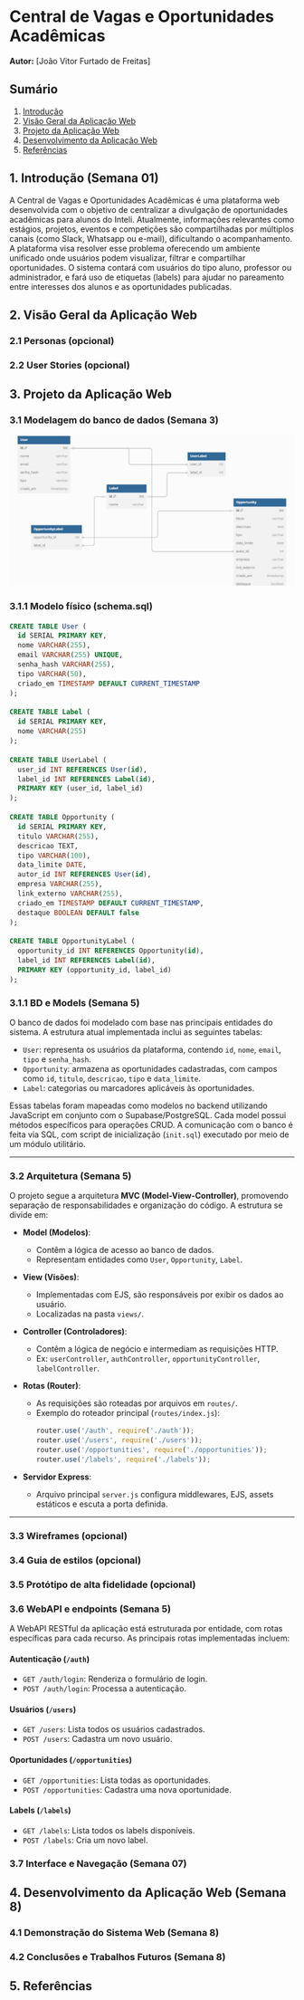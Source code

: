 # Central de Vagas e Oportunidades Acadêmicas

**Autor:** [João Vitor Furtado de Freitas]

## Sumário
1. [Introdução](#1-introdução-semana-01)
2. [Visão Geral da Aplicação Web](#2-visão-geral-da-aplicação-web)
3. [Projeto da Aplicação Web](#3-projeto-da-aplicação-web)
4. [Desenvolvimento da Aplicação Web](#4-desenvolvimento-da-aplicação-web)
5. [Referências](#5-referências)

## 1. Introdução (Semana 01)
A Central de Vagas e Oportunidades Acadêmicas é uma plataforma web desenvolvida com o objetivo de centralizar a divulgação de oportunidades acadêmicas para alunos do Inteli. Atualmente, informações relevantes como estágios, projetos, eventos e competições são compartilhadas por múltiplos canais (como Slack, Whatsapp ou e-mail), dificultando o acompanhamento. A plataforma visa resolver esse problema oferecendo um ambiente unificado onde usuários podem visualizar, filtrar e compartilhar oportunidades. O sistema contará com usuários do tipo aluno, professor ou administrador, e fará uso de etiquetas (labels) para ajudar no pareamento entre interesses dos alunos e as oportunidades publicadas.

## 2. Visão Geral da Aplicação Web

### 2.1 Personas (opcional)


### 2.2 User Stories (opcional)


## 3. Projeto da Aplicação Web

### 3.1 Modelagem do banco de dados (Semana 3)
![Modelo Relacional](./assets/modelo-banco.png)

### 3.1.1 Modelo físico (schema.sql)
```sql
CREATE TABLE User (
  id SERIAL PRIMARY KEY,
  nome VARCHAR(255),
  email VARCHAR(255) UNIQUE,
  senha_hash VARCHAR(255),
  tipo VARCHAR(50),
  criado_em TIMESTAMP DEFAULT CURRENT_TIMESTAMP
);

CREATE TABLE Label (
  id SERIAL PRIMARY KEY,
  nome VARCHAR(255)
);

CREATE TABLE UserLabel (
  user_id INT REFERENCES User(id),
  label_id INT REFERENCES Label(id),
  PRIMARY KEY (user_id, label_id)
);

CREATE TABLE Opportunity (
  id SERIAL PRIMARY KEY,
  titulo VARCHAR(255),
  descricao TEXT,
  tipo VARCHAR(100),
  data_limite DATE,
  autor_id INT REFERENCES User(id),
  empresa VARCHAR(255),
  link_externo VARCHAR(255),
  criado_em TIMESTAMP DEFAULT CURRENT_TIMESTAMP,
  destaque BOOLEAN DEFAULT false
);

CREATE TABLE OpportunityLabel (
  opportunity_id INT REFERENCES Opportunity(id),
  label_id INT REFERENCES Label(id),
  PRIMARY KEY (opportunity_id, label_id)
);
```

### 3.1.1 BD e Models (Semana 5)

O banco de dados foi modelado com base nas principais entidades do sistema. A estrutura atual implementada inclui as seguintes tabelas:

- `User`: representa os usuários da plataforma, contendo `id`, `nome`, `email`, `tipo` e `senha_hash`.
- `Opportunity`: armazena as oportunidades cadastradas, com campos como `id`, `titulo`, `descricao`, `tipo` e `data_limite`.
- `Label`: categorias ou marcadores aplicáveis às oportunidades.

Essas tabelas foram mapeadas como modelos no backend utilizando JavaScript em conjunto com o Supabase/PostgreSQL. Cada model possui métodos específicos para operações CRUD. A comunicação com o banco é feita via SQL, com script de inicialização (`init.sql`) executado por meio de um módulo utilitário.

---

### 3.2 Arquitetura (Semana 5)

O projeto segue a arquitetura **MVC (Model-View-Controller)**, promovendo separação de responsabilidades e organização do código. A estrutura se divide em:

- **Model (Modelos)**:
  - Contêm a lógica de acesso ao banco de dados.
  - Representam entidades como `User`, `Opportunity`, `Label`.

- **View (Visões)**:
  - Implementadas com EJS, são responsáveis por exibir os dados ao usuário.
  - Localizadas na pasta `views/`.

- **Controller (Controladores)**:
  - Contêm a lógica de negócio e intermediam as requisições HTTP.
  - Ex: `userController`, `authController`, `opportunityController`, `labelController`.

- **Rotas (Router)**:
  - As requisições são roteadas por arquivos em `routes/`.
  - Exemplo do roteador principal (`routes/index.js`):
    ```js
    router.use('/auth', require('./auth'));
    router.use('/users', require('./users'));
    router.use('/opportunities', require('./opportunities'));
    router.use('/labels', require('./labels'));
    ```

- **Servidor Express**:
  - Arquivo principal `server.js` configura middlewares, EJS, assets estáticos e escuta a porta definida.

---


### 3.3 Wireframes (opcional)


### 3.4 Guia de estilos (opcional)


### 3.5 Protótipo de alta fidelidade (opcional)


### 3.6 WebAPI e endpoints (Semana 5)

A WebAPI RESTful da aplicação está estruturada por entidade, com rotas específicas para cada recurso. As principais rotas implementadas incluem:

#### Autenticação (`/auth`)
- `GET /auth/login`: Renderiza o formulário de login.
- `POST /auth/login`: Processa a autenticação.

#### Usuários (`/users`)
- `GET /users`: Lista todos os usuários cadastrados.
- `POST /users`: Cadastra um novo usuário.

#### Oportunidades (`/opportunities`)
- `GET /opportunities`: Lista todas as oportunidades.
- `POST /opportunities`: Cadastra uma nova oportunidade.

#### Labels (`/labels`)
- `GET /labels`: Lista todos os labels disponíveis.
- `POST /labels`: Cria um novo label.

### 3.7 Interface e Navegação (Semana 07)


## 4. Desenvolvimento da Aplicação Web (Semana 8)

### 4.1 Demonstração do Sistema Web (Semana 8)


### 4.2 Conclusões e Trabalhos Futuros (Semana 8)


## 5. Referências
